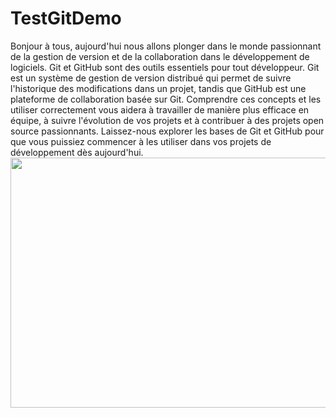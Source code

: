 # TestGitDemo
Bonjour à tous, aujourd'hui nous allons plonger dans le monde passionnant de la gestion de version et de la collaboration dans le développement de logiciels. Git et GitHub sont des outils essentiels pour tout développeur. Git est un système de gestion de version distribué qui permet de suivre l'historique des modifications dans un projet, tandis que GitHub est une plateforme de collaboration basée sur Git. Comprendre ces concepts et les utiliser correctement vous aidera à travailler de manière plus efficace en équipe, à suivre l'évolution de vos projets et à contribuer à des projets open source passionnants. Laissez-nous explorer les bases de Git et GitHub pour que vous puissiez commencer
à les utiliser dans vos projets de développement dès aujourd'hui.
<br>
<img width="1000px" height="400px" src="https://i.pinimg.com/564x/c5/88/85/c58885f62f457d5ad91811684a4c67b3.jpg" alt="">
